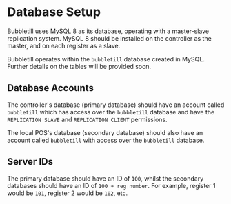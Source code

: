 # Database Setup
Bubbletill uses MySQL 8 as its database, operating with a master-slave replication system. MySQL 8 should be installed on the controller as the master, and on each register as a slave. 

Bubbletill operates within the `bubbletill` database created in MySQL. Further details on the tables will be provided soon.

## Database Accounts
The controller's database (primary database) should have an account called `bubbletill` which has access over the `bubbletill` database and have the `REPLICATION SLAVE` and `REPLICATION CLIENT` permissions.

The local POS's database (secondary database) should also have an account called `bubbletill` with access over the `bubbletill` database. 

## Server IDs
The primary database should have an ID of `100`, whilst the secondary databases should have an ID of `100 + reg number`. For example, register 1 would be `101`, register 2 would be `102`, etc.
